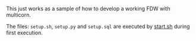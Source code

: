 This just works as a sample of how to develop a working FDW with multicorn.

The files: `setup.sh`, `setup.py` and `setup.sql` are executed by [start.sh](../start.sh) 
during first execution.